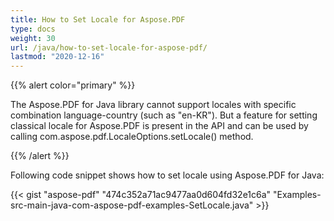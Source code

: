 ```yaml
---
title: How to Set Locale for Aspose.PDF
type: docs
weight: 30
url: /java/how-to-set-locale-for-aspose-pdf/
lastmod: "2020-12-16"
---
```


{{% alert color="primary" %}} 

The Aspose.PDF for Java library cannot support locales with specific combination language-country (such as "en-KR"). But a feature for setting classical locale for Aspose.PDF is present in the API and can be used by calling com.aspose.pdf.LocaleOptions.setLocale() method.

{{% /alert %}} 

Following code snippet shows how to set locale using Aspose.PDF for Java:

{{< gist "aspose-pdf" "474c352a71ac9477aa0d604fd32e1c6a" "Examples-src-main-java-com-aspose-pdf-examples-SetLocale.java" >}}
